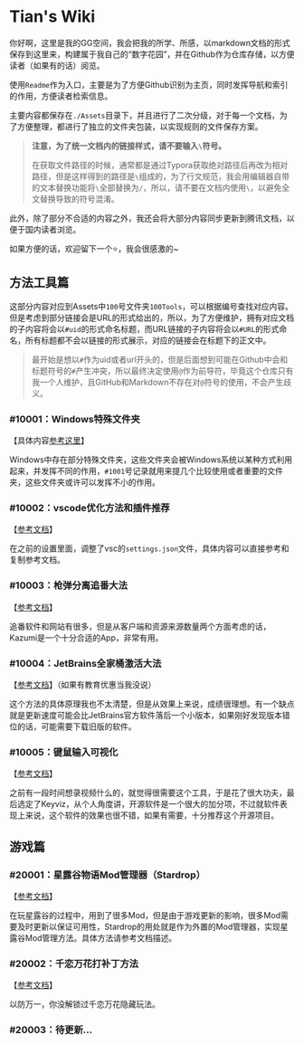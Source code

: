 # Tian's Wiki

你好啊，这里是我的GG空间，我会把我的所学、所感，以markdown文档的形式保存到这里来，构建属于我自己的“数字花园”，并在Github作为仓库存储，以方便读者（如果有的话）阅览。

使用`Readme`作为入口，主要是为了方便Github识别为主页，同时发挥导航和索引的作用，方便读者检索信息。

主要内容都保存在`./Assets`目录下，并且进行了二次分级，对于每一个文档，为了方便整理，都进行了独立的文件夹包装，以实现规则的文件保存方案。

>   **注意，为了统一文档内的链接样式，请不要输入`\`符号。**
>
>   在获取文件路径的时候，通常都是通过Typora获取绝对路径后再改为相对路径，但是这样得到的路径是`\`组成的，为了行文规范，我会用编辑器自带的文本替换功能将`\`全部替换为`/`，所以，请不要在文档内使用`\`，以避免全文替换导致的符号混淆。

此外，除了部分不合适的内容之外，我还会将大部分内容同步更新到腾讯文档，以便于国内读者浏览。

如果方便的话，欢迎留下一个:star:，我会很感激的~

## 方法工具篇

这部分内容对应到Assets中`100`号文件夹`100Tools`，可以根据编号查找对应内容。但是考虑到部分链接会是URL的形式给出的，所以，为了方便维护，拥有对应文档的子内容将会以`#uid`的形式命名标题，而URL链接的子内容将会以`#URL`的形式命名，所有标题都不会以链接的形式展示，对应的链接会在标题下的正文中。

>   最开始是想以`#`作为uid或者url开头的，但是后面想到可能在Github中会和标题符号的`#`产生冲突，所以最终决定使用`@`作为前导符，毕竟这个仓库只有我一个人维护，且GitHub和Markdown不存在对`@`符号的使用，不会产生歧义。

### #10001：Windows特殊文件夹

【具体内容[参考这里](./Assets/10000_Tools/10001_windows特殊文件夹/windows特殊文件夹.md)】

Windows中存在部分特殊文件夹，这些文件夹会被Windows系统以某种方式利用起来，并发挥不同的作用，`#1001`号记录就用来提几个比较使用或者重要的文件夹，这些文件夹或许可以发挥不小的作用。

### #10002：vscode优化方法和插件推荐

【[参考文档](./Assets/10000_Tools/10002_vscode优化方法和插件推荐/vscode优化方法和实用插件.md)】

在之前的设置里面，调整了vsc的`settings.json`文件，具体内容可以直接参考和复制参考文档。

### #10003：枪弹分离追番大法

【[参考文档](./Space/Assets/10000_Tools/10003_Kazumi追番/Kazumi.md)】

追番软件和网站有很多，但是从客户端和资源来源数量两个方面考虑的话，Kazumi是一个十分合适的App，非常有用。

### #10004：JetBrains全家桶激活大法

【[参考文档](./Assets/10000_Tools/10004_JetBrains激活/JetBrainsActivation.md)】（如果有教育优惠当我没说）

这个方法的具体原理我也不太清楚，但是从效果上来说，成绩很理想。有一个缺点就是更新速度可能会比JetBrains官方软件落后一个小版本，如果刚好发现版本错位的话，可能需要下载旧版的软件。

### #10005：键鼠输入可视化

【[参考文档](./Assets/10000_Tools/10005_键鼠输入可视化/Keyviz可视化键鼠输入.md)】

之前有一段时间想录视频什么的，就觉得很需要这个工具，于是花了很大功夫，最后选定了Keyviz，从个人角度讲，开源软件是一个很大的加分项，不过就软件表现上来说，这个软件的效果也很不错，如果有需要，十分推荐这个开源项目。

## 游戏篇

### #20001：星露谷物语Mod管理器（Stardrop）

【[参考文档](./Assets/20000_Games/20001_星露谷Mod管理器/使用StarDrop管理星露谷物语Mod.md)】

在玩星露谷的过程中，用到了很多Mod，但是由于游戏更新的影响，很多Mod需要及时更新以保证可用性，Stardrop的用处就是作为外置的Mod管理器，实现星露谷Mod管理方法。具体方法请参考文档描述。

### #20002：千恋万花打补丁方法

【[参考文档](.\Assets\20000_Games\20002_千恋万花补丁方法\千恋万花补丁方法.md)】

以防万一，你没解锁过千恋万花隐藏玩法。

### #20003：待更新...
